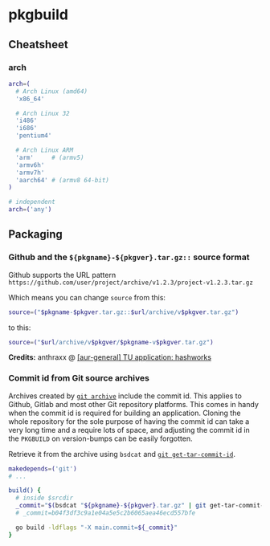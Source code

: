 # pkgbuild

## Cheatsheet

### arch

```bash
arch=(
  # Arch Linux (amd64)
  'x86_64'

  # Arch Linux 32
  'i486'
  'i686'
  'pentium4'

  # Arch Linux ARM
  'arm'     # (armv5)
  'armv6h'
  'armv7h'
  'aarch64' # (armv8 64-bit)
)

# independent
arch=('any')
```

## Packaging

### Github and the `${pkgname}-${pkgver}.tar.gz::` source format

Github supports the URL pattern `https://github.com/user/project/archive/v1.2.3/project-v1.2.3.tar.gz`

Which means you can change `source` from this:

```bash
source=("$pkgname-$pkgver.tar.gz::$url/archive/v$pkgver.tar.gz")
```

to this:

```bash
source=("$url/archive/v$pkgver/$pkgname-v$pkgver.tar.gz")
```

**Credits:** anthraxx @ [[aur-general] TU application: hashworks](https://lists.archlinux.org/pipermail/aur-general/2020-June/035805.html)

### Commit id from Git source archives

Archives created by [`git archive`](https://git-scm.com/docs/git-archive)
include the commit id. This applies to Github, Gitlab and most other Git
repository platforms. This comes in handy when the commit id is required for
building an application. Cloning the whole repository for the sole purpose of
having the commit id can take a very long time and a require lots of space,
and adjusting the commit id in the `PKGBUILD` on version-bumps can be easily forgotten.

Retrieve it from the archive using `bsdcat` and [`git get-tar-commit-id`](https://git-scm.com/docs/git-get-tar-commit-id).

```bash
makedepends=('git')
# ...

build() {
  # inside $srcdir
  _commit="$(bsdcat "${pkgname}-${pkgver}.tar.gz" | git get-tar-commit-id)"
  # _commit=b04f3df3c9a1e04a5e5c2b6065aea46ecd557bfe

  go build -ldflags "-X main.commit=${_commit}"
}
```
